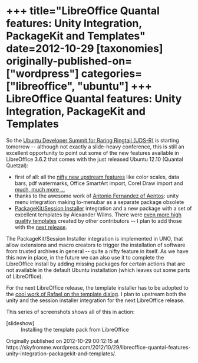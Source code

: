 +++
title="LibreOffice Quantal features: Unity Integration, PackageKit and Templates"
date=2012-10-29
[taxonomies]
originally-published-on=["wordpress"]
categories=["libreoffice", "ubuntu"]
+++
LibreOffice Quantal features: Unity Integration, PackageKit and Templates
=========================================================================

So the <a href="http://uds.ubuntu.com/">Ubuntu Developer Summit for Raring Ringtail (UDS-R)</a> is starting tomorrow -- although not exactly a slide-heavy conference, this is still an excellent opportunity to point out some of the new features available in LibreOffice 3.6.2 that comes with the just released Ubuntu 12.10 (Quantal Quetzal):
<ul>
	<li>first of all: all the <a href="http://www.libreoffice.org/download/3-6-new-features-and-fixes/">nifty new upstream features</a> like color scales, data bars, pdf watermarks, Office SmartArt import, Corel Draw import and <a href="http://www.libreoffice.org/download/3-6-new-features-and-fixes/">much, much more ...</a></li>
	<li>thanks to the awesome work of <a href="http://www.aentos.com/en/team">Antonio Fernandez of Aentos</a>: unity menu integration making lo-menubar as a separate package obsolete</li>
	<li><a href="https://launchpad.net/sessioninstaller">PackageKit/Session Installer</a> integration and a new package with a set of excellent templates by Alexander Wilms. There were <a href="http://wiki.documentfoundation.org/Design/Call_for_Templates">even more high quality templates</a> created by other contributors -- I plan to add those with the <a href="http://cgit.freedesktop.org/libreoffice/templates">next release</a>.</li>
</ul>
The PackageKit/Session Installer integration is implemented in UNO, that allow extensions and macro creators to trigger the installation of software from trusted archives in general -- quite a nifty feature in itself. As we have this now in place, in the future we can also use it to complete the LibreOffice install by adding missing packages for certain actions that are not available in the default Ubuntu installation (which leaves out some parts of LibreOffice).

For the next LibreOffice release, the template installer has to be adopted to the <a href="http://npcdoomlibreoffice.wordpress.com/2012/06/28/gsoc-template-dialog-ui/">cool work of Rafael on the template dialog</a>. I plan to upstream both the unity and the session installer integration for the next LibreOffice release.

This series of screenshots shows all of this in action:

<dl id="attachment_175" class="wp-caption aligncenter" style="width:529px;"><dt class="wp-caption-dt">[slideshow]</dt><dd class="wp-caption-dd">Installing the template pack from LibreOffice</dd></dl>
Originally published on 2012-10-29 00:12:15 at https://skyfromme.wordpress.com/2012/10/29/libreoffice-quantal-features-unity-integration-packagekit-and-templates/.
